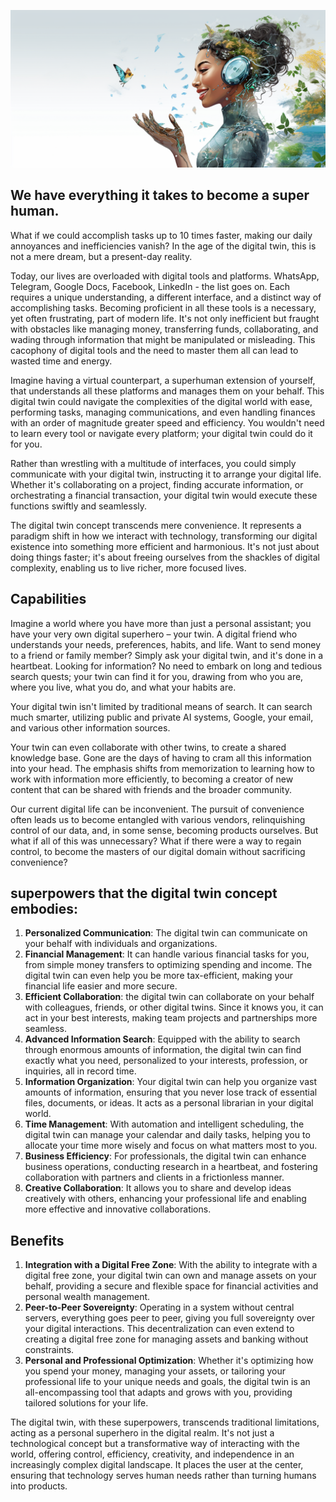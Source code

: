 
![](img/twin_happy_safetime.png)

## We have everything it takes to become a super human.

What if we could accomplish tasks up to 10 times faster, making our daily annoyances and inefficiencies vanish? In the age of the digital twin, this is not a mere dream, but a present-day reality.

Today, our lives are overloaded with digital tools and platforms. WhatsApp, Telegram, Google Docs, Facebook, LinkedIn - the list goes on. Each requires a unique understanding, a different interface, and a distinct way of accomplishing tasks. Becoming proficient in all these tools is a necessary, yet often frustrating, part of modern life. It's not only inefficient but fraught with obstacles like managing money, transferring funds, collaborating, and wading through information that might be manipulated or misleading. This cacophony of digital tools and the need to master them all can lead to wasted time and energy.

Imagine having a virtual counterpart, a superhuman extension of yourself, that understands all these platforms and manages them on your behalf. This digital twin could navigate the complexities of the digital world with ease, performing tasks, managing communications, and even handling finances with an order of magnitude greater speed and efficiency. You wouldn't need to learn every tool or navigate every platform; your digital twin could do it for you.

Rather than wrestling with a multitude of interfaces, you could simply communicate with your digital twin, instructing it to arrange your digital life. Whether it's collaborating on a project, finding accurate information, or orchestrating a financial transaction, your digital twin would execute these functions swiftly and seamlessly.

The digital twin concept transcends mere convenience. It represents a paradigm shift in how we interact with technology, transforming our digital existence into something more efficient and harmonious. It's not just about doing things faster; it's about freeing ourselves from the shackles of digital complexity, enabling us to live richer, more focused lives.

## Capabilities

Imagine a world where you have more than just a personal assistant; you have your very own digital superhero – your twin. A digital friend who understands your needs, preferences, habits, and life. Want to send money to a friend or family member? Simply ask your digital twin, and it's done in a heartbeat. Looking for information? No need to embark on long and tedious search quests; your twin can find it for you, drawing from who you are, where you live, what you do, and what your habits are.

Your digital twin isn't limited by traditional means of search. It can search much smarter, utilizing public and private AI systems, Google, your email, and various other information sources. 

Your twin can even collaborate with other twins, to create a shared knowledge base. Gone are the days of having to cram all this information into your head. The emphasis shifts from memorization to learning how to work with information more efficiently, to becoming a creator of new content that can be shared with friends and the broader community.

Our current digital life can be inconvenient. The pursuit of convenience often leads us to become entangled with various vendors, relinquishing control of our data, and, in some sense, becoming products ourselves. But what if all of this was unnecessary? What if there were a way to regain control, to become the masters of our digital domain without sacrificing convenience?


## superpowers that the digital twin concept embodies:

1. **Personalized Communication**: The digital twin can communicate on your behalf with individuals and organizations.
2. **Financial Management**: It can handle various financial tasks for you, from simple money transfers to optimizing spending and income. The digital twin can even help you be more tax-efficient, making your financial life easier and more secure.
3. **Efficient Collaboration**: the digital twin can collaborate on your behalf with colleagues, friends, or other digital twins. Since it knows you, it can act in your best interests, making team projects and partnerships more seamless.
4. **Advanced Information Search**: Equipped with the ability to search through enormous amounts of information, the digital twin can find exactly what you need, personalized to your interests, profession, or inquiries, all in record time.
5. **Information Organization**: Your digital twin can help you organize vast amounts of information, ensuring that you never lose track of essential files, documents, or ideas. It acts as a personal librarian in your digital world.
6. **Time Management**: With automation and intelligent scheduling, the digital twin can manage your calendar and daily tasks, helping you to allocate your time more wisely and focus on what matters most to you.
7. **Business Efficiency**: For professionals, the digital twin can enhance business operations, conducting research in a heartbeat, and fostering collaboration with partners and clients in a frictionless manner.
8. **Creative Collaboration**: It allows you to share and develop ideas creatively with others, enhancing your professional life and enabling more effective and innovative collaborations.

## Benefits

1. **Integration with a Digital Free Zone**: With the ability to integrate with a digital free zone, your digital twin can own and manage assets on your behalf, providing a secure and flexible space for financial activities and personal wealth management.
1. **Peer-to-Peer Sovereignty**: Operating in a system without central servers, everything goes peer to peer, giving you full sovereignty over your digital interactions. This decentralization can even extend to creating a digital free zone for managing assets and banking without constraints.
1. **Personal and Professional Optimization**: Whether it's optimizing how you spend your money, managing your assets, or tailoring your professional life to your unique needs and goals, the digital twin is an all-encompassing tool that adapts and grows with you, providing tailored solutions for your life.

The digital twin, with these superpowers, transcends traditional limitations, acting as a personal superhero in the digital realm. It's not just a technological concept but a transformative way of interacting with the world, offering control, efficiency, creativity, and independence in an increasingly complex digital landscape. It places the user at the center, ensuring that technology serves human needs rather than turning humans into products.